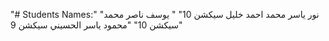 "# Students Names:" 
"نور ياسر محمد احمد خليل سيكشن 10"
" يوسف ناصر محمد سيكشن 10"
"محمود ياسر الحسيني سيكشن 9"